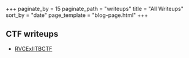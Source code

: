 +++
paginate_by = 15
paginate_path = "writeups"
title = "All Writeups"
sort_by = "date"
page_template = "blog-page.html"
+++

## CTF writeups

- [RVCExIITBCTF](./RVCExIITBFinals)
